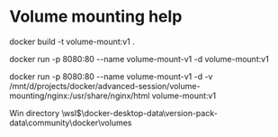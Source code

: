 # Volume mounting help

docker build -t volume-mount:v1 .

docker run -p 8080:80 --name volume-mount-v1 -d volume-mount:v1

docker run -p 8080:80 --name volume-mount-v1 -d -v /mnt/d/projects/docker/advanced-session/volume-mounting/nginx:/usr/share/nginx/html volume-mount:v1

Win directory \\wsl$\docker-desktop-data\version-pack-data\community\docker\volumes